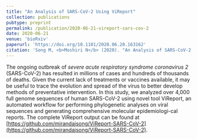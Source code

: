 ```yaml
---
title: "An Analysis of SARS-CoV-2 Using ViReport"
collection: publications
pubtype: preprint
permalink: /publication/2020-06-21-vireport-sars-cov-2
date: 2020-06-21
venue: 'bioRxiv'
paperurl: 'https://doi.org/10.1101/2020.06.20.163162'
citation: 'Song M, <b>Moshiri N</b> (2020). "An Analysis of SARS-CoV-2 Using ViReport." <i>bioRxiv</i>. <a href="https://doi.org/10.1101/2020.06.20.163162" target="_blank">doi:10.1101/2020.06.20.163162</a>'
---
```

The ongoing outbreak of *severe acute respiratory syndrome coronavirus 2* (SARS-CoV-2) has resulted in millions of cases and hundreds of thousands of deaths. Given the current lack of treatments or vaccines available, it may be useful to trace the evolution and spread of the virus to better develop methods of preventative intervention. In this study, we analyzed over 4,000 full genome sequences of human SARS-CoV-2 using novel tool ViReport, an automated workflow for performing phylogenetic analyses on viral sequences and generating comprehensive molecular epidemiologi-cal reports. The complete ViReport output can be found at [https://github.com/mirandajsong/ViReport-SARS-CoV-2](https://github.com/mirandajsong/ViReport-SARS-CoV-2).
